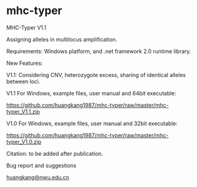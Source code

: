 # mhc-typer
MHC-Typer V1.1

Assigning alleles in multilocus amplification. 

Requirements:
Windows platform, and .net framework 2.0 runtime library.

New Features:

V1.1: Considering CNV, heterozygote excess, sharing of identical alleles between loci. 



V1.1 For Windows, example files, user manual and 64bit executable:

https://github.com/huangkang1987/mhc-typer/raw/master/mhc-typer_V1.1.zip



V1.0 For Windows, example files, user manual and 32bit executable:

https://github.com/huangkang1987/mhc-typer/raw/master/mhc-typer_V1.0.zip


Citation:
to be added after publication.

Bug report and suggestions

huangkang@nwu.edu.cn
